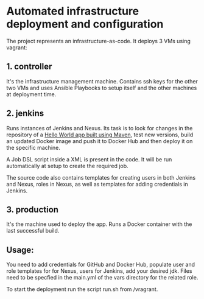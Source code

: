 # Automated infrastructure deployment and configuration

The project represents an infrastructure-as-code. It deploys 3 VMs using vagrant:

## 1. controller 

It's the infrastructure management machine. Contains ssh keys for the other two VMs and uses Ansible Playbooks to setup itself and the other machines at deployment time.

## 2. jenkins 
Runs instances of Jenkins and Nexus. Its task is to look for changes in the repository of a [Hello World app built using Maven](https://github.com/vlad77ivan/HelloWorld-Maven), test new versions, build an updated Docker image and push it to Docker Hub and then deploy it on the specific machine.

A Job DSL script inside a XML is present in the code. It will be run automatically at setup to create the required job.

The source code also contains templates for creating users in both Jenkins and Nexus, roles in Nexus, as well as templates for adding credentials in Jenkins.

## 3. production

It's the machine used to deploy the app. Runs a Docker container with the last successful build.

## Usage:

You need to add credentials for GitHub and Docker Hub, populate user and role templates for for Nexus, users for Jenkins, add your desired jdk. Files need to be specfied in the main.yml of the vars directory for the related role.

To start the deployment run the script run.sh from /vragrant.
